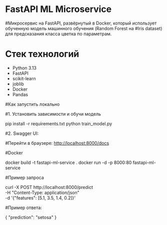# FastAPI ML Microservice 

#Микросервис на FastAPI, развёрнутый в Docker, который использует обученную модель машинного обучения (Random Forest на
#Iris dataset) для предсказания класса цветка по параметрам.

# Стек технологий

- Python 3.13
- FastAPI
- scikit-learn
- joblib
- Docker
- Pandas

#Как запустить локально

#1. Установить зависимости и обучи модель

pip install -r requirements.txt
python train_model.py


#2. Swagger UI:

#Перейти в браузере: [http://localhost:8000/docs](http://localhost:8000/docs)

#Docker

docker build -t fastapi-ml-service .
docker run -d -p 8000:80 fastapi-ml-service

#Пример запроса

curl -X POST http://localhost:8000/predict \
     -H "Content-Type: application/json" \
     -d '{"features": [5.1, 3.5, 1.4, 0.2]}'

#Пример ответа:

{
  "prediction": "setosa"
}